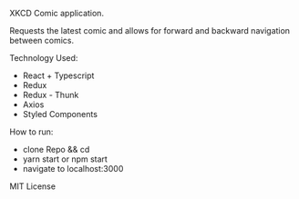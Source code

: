 XKCD Comic application.

Requests the latest comic and allows for forward and backward navigation between comics.

Technology Used:
  - React + Typescript
  - Redux
  - Redux - Thunk
  - Axios
  - Styled Components
  
How to run:
  - clone Repo && cd
  - yarn start or npm start
  - navigate to localhost:3000

MIT License

